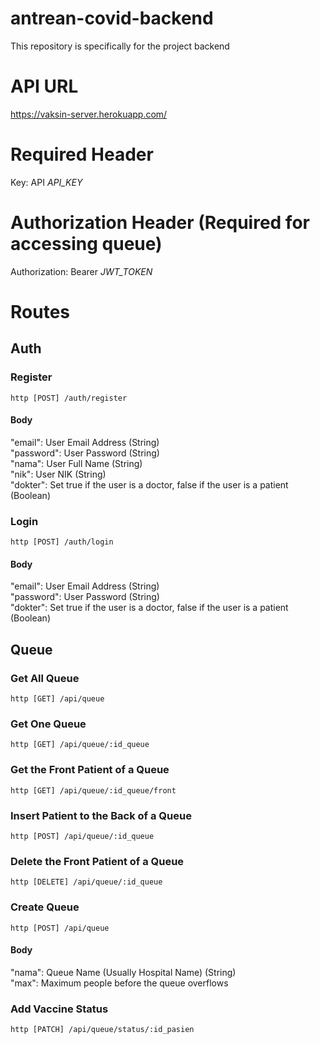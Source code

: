 # antrean-covid-backend
This repository is specifically for the project backend

# API URL
https://vaksin-server.herokuapp.com/

# Required Header
Key: API *API_KEY*

# Authorization Header (Required for accessing queue)
Authorization: Bearer *JWT_TOKEN*

# Routes
## Auth
### Register
``http
    [POST] /auth/register
``

#### Body
"email": User Email Address (String)\
"password": User Password (String)\
"nama": User Full Name (String)\
"nik": User NIK (String)\
"dokter": Set true if the user is a doctor, false if the user is a patient (Boolean)

### Login
``http
    [POST] /auth/login
``

#### Body
"email": User Email Address (String) \
"password": User Password (String)\
"dokter": Set true if the user is a doctor, false if the user is a patient (Boolean)

## Queue
### Get All Queue
``http
    [GET] /api/queue
``

### Get One Queue
``http
    [GET] /api/queue/:id_queue
``

### Get the Front Patient of a Queue
``http
    [GET] /api/queue/:id_queue/front
``


### Insert Patient to the Back of a Queue
``http
    [POST] /api/queue/:id_queue
``


### Delete the Front Patient of a Queue
``http
    [DELETE] /api/queue/:id_queue
``


### Create Queue
``http
    [POST] /api/queue
``

#### Body
"nama": Queue Name (Usually Hospital Name) (String)\
"max": Maximum people before the queue overflows


### Add Vaccine Status
``http
    [PATCH] /api/queue/status/:id_pasien
``
